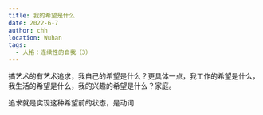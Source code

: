 ```yaml
---
title: 我的希望是什么
date: 2022-6-7
author: chh
location: Wuhan
tags:
  - 人格：连续性的自我（3）
---
```


搞艺术的有艺术追求，我自己的希望是什么？更具体一点，我工作的希望是什么，我生活的希望是什么，我的兴趣的希望是什么？家庭。

追求就是实现这种希望前的状态，是动词
